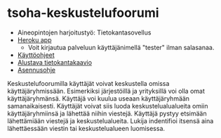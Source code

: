 # tsoha-keskustelufoorumi
* Aineopintojen harjoitustyö: Tietokantasovellus 
* [Heroku app](https://gentle-hamlet-78002.herokuapp.com/)
  * Voit kirjautua palveluun käyttäjänimellä "tester" ilman salasanaa.
* [Käyttöohjeet](https://github.com/jokinen77/tsoha-keskustelufoorumi/blob/master/documentation/kaytto_ohjeet.md)
* [Alustava tietokantakaavio](https://github.com/jokinen77/tsoha-keskustelufoorumi/blob/master/documentation/db_diagram_20190119.png)
* [Asennusohje](https://github.com/jokinen77/tsoha-keskustelufoorumi/blob/master/documentation/Asennusohje.md)

Keskustelufoorumilla käyttäjät voivat keskustella omissa käyttäjäryhmissään. Esimerkiksi järjestöillä ja yrityksillä voi olla omat käyttäjäryhmänsä. Käyttäjä voi kuulua useaan käyttäjäryhmään samanaikaisesti. Käyttäjät voivat siis luoda keskustelualualueita omiin käyttäjäryhmiinsä ja lähettää niihin viestejä. Käyttäjä pystyy etsimään lähettämiään viestejä ja keskustelualueita. Lukija indentifioi itsensä aina lähettäessään viestin tai keskustelualueen luomisessa.
